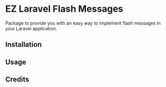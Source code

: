 # EZ Laravel Flash Messages

Package to provide you with an easy way to implement flash messages in your Laravel application.

## Installation

## Usage

## Credits

